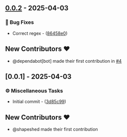 
## [0.0.2](https://github.com/margined-protocol/locust-core/compare/v0.0.1..v0.0.2) - 2025-04-03

### 🐛 Bug Fixes

- Correct regex - ([86458e0](https://github.com/margined-protocol/locust-core/commit/86458e0dd4cf37e071f54d1fae27b07e7adbc4d6))

## New Contributors ❤️

* @dependabot[bot] made their first contribution in [#4](https://github.com/margined-protocol/locust-core/pull/4)

## [0.0.1] - 2025-04-03

### ⚙️ Miscellaneous Tasks

- Initial commit - ([3d85c99](https://github.com/margined-protocol/locust-core/commit/3d85c990692d6076b77bfc5143bddb595d3f6d54))

## New Contributors ❤️

* @shapeshed made their first contribution

<!-- generated by git-cliff -->
